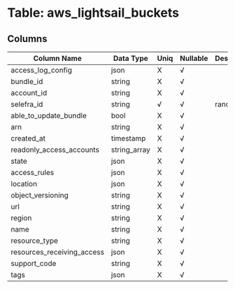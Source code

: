 # Table: aws_lightsail_buckets

## Columns 

|  Column Name   |  Data Type  | Uniq | Nullable | Description | 
|  ----  | ----  | ----  | ----  | ---- | 
| access_log_config | json | X | √ |  | 
| bundle_id | string | X | √ |  | 
| account_id | string | X | √ |  | 
| selefra_id | string | √ | √ | random id | 
| able_to_update_bundle | bool | X | √ |  | 
| arn | string | X | √ |  | 
| created_at | timestamp | X | √ |  | 
| readonly_access_accounts | string_array | X | √ |  | 
| state | json | X | √ |  | 
| access_rules | json | X | √ |  | 
| location | json | X | √ |  | 
| object_versioning | string | X | √ |  | 
| url | string | X | √ |  | 
| region | string | X | √ |  | 
| name | string | X | √ |  | 
| resource_type | string | X | √ |  | 
| resources_receiving_access | json | X | √ |  | 
| support_code | string | X | √ |  | 
| tags | json | X | √ |  | 


